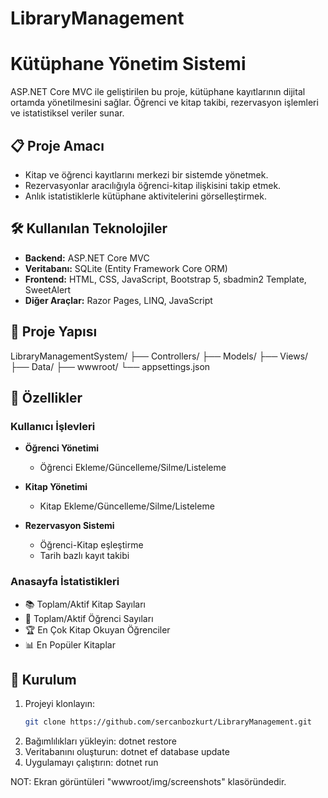 # LibraryManagement
 
# Kütüphane Yönetim Sistemi

ASP.NET Core MVC ile geliştirilen bu proje, kütüphane kayıtlarının dijital ortamda yönetilmesini sağlar. Öğrenci ve kitap takibi, rezervasyon işlemleri ve istatistiksel veriler sunar.


## 📋 Proje Amacı
- Kitap ve öğrenci kayıtlarını merkezi bir sistemde yönetmek.
- Rezervasyonlar aracılığıyla öğrenci-kitap ilişkisini takip etmek.
- Anlık istatistiklerle kütüphane aktivitelerini görselleştirmek.

## 🛠️ Kullanılan Teknolojiler
- **Backend:** ASP.NET Core MVC
- **Veritabanı:** SQLite (Entity Framework Core ORM)
- **Frontend:** HTML, CSS, JavaScript, Bootstrap 5, sbadmin2 Template, SweetAlert
- **Diğer Araçlar:** Razor Pages, LINQ, JavaScript

## 📂 Proje Yapısı
LibraryManagementSystem/
├── Controllers/
├── Models/
├── Views/
├── Data/
├── wwwroot/
└── appsettings.json


## 🌟 Özellikler
### Kullanıcı İşlevleri
- **Öğrenci Yönetimi**
  - Öğrenci Ekleme/Güncelleme/Silme/Listeleme
 
- **Kitap Yönetimi**
  - Kitap Ekleme/Güncelleme/Silme/Listeleme

- **Rezervasyon Sistemi**
  - Öğrenci-Kitap eşleştirme
  - Tarih bazlı kayıt takibi

### Anasayfa İstatistikleri
- 📚 Toplam/Aktif Kitap Sayıları
- 👥 Toplam/Aktif Öğrenci Sayıları
- 🏆 En Çok Kitap Okuyan Öğrenciler
- 📊 En Popüler Kitaplar

## 🚀 Kurulum
1. Projeyi klonlayın:
   ```bash
   git clone https://github.com/sercanbozkurt/LibraryManagement.git

2. Bağımlılıkları yükleyin:
dotnet restore
3. Veritabanını oluşturun:
dotnet ef database update
4. Uygulamayı çalıştırın:
dotnet run


NOT: Ekran görüntüleri "wwwroot/img/screenshots" klasöründedir.

